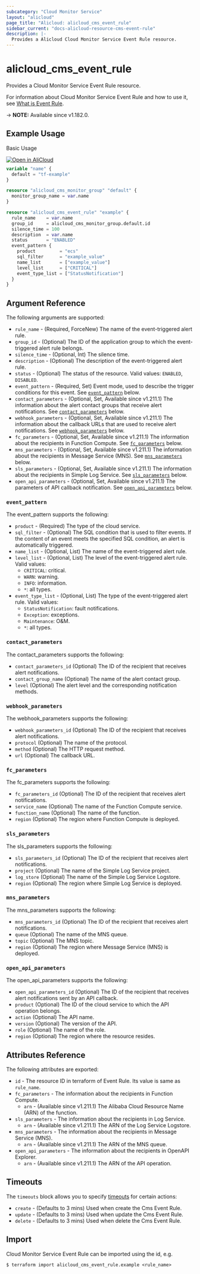 ```yaml
---
subcategory: "Cloud Monitor Service"
layout: "alicloud"
page_title: "Alicloud: alicloud_cms_event_rule"
sidebar_current: "docs-alicloud-resource-cms-event-rule"
description: |-
  Provides a Alicloud Cloud Monitor Service Event Rule resource.
---
```


# alicloud_cms_event_rule

Provides a Cloud Monitor Service Event Rule resource.

For information about Cloud Monitor Service Event Rule and how to use it, see [What is Event Rule](https://www.alibabacloud.com/help/en/cloudmonitor/latest/puteventrule).

-> **NOTE:** Available since v1.182.0.

## Example Usage

Basic Usage

<div style="display: block;margin-bottom: 40px;"><div class="oics-button" style="float: right;position: absolute;margin-bottom: 10px;">
  <a href="https://api.aliyun.com/terraform?resource=alicloud_cms_event_rule&exampleId=0d4c7024-3112-8273-2782-101ae743de50af352f78&activeTab=example&spm=docs.r.cms_event_rule.0.0d4c702431&intl_lang=EN_US" target="_blank">
    <img alt="Open in AliCloud" src="https://img.alicdn.com/imgextra/i1/O1CN01hjjqXv1uYUlY56FyX_!!6000000006049-55-tps-254-36.svg" style="max-height: 44px; max-width: 100%;">
  </a>
</div></div>

```terraform
variable "name" {
  default = "tf-example"
}

resource "alicloud_cms_monitor_group" "default" {
  monitor_group_name = var.name
}

resource "alicloud_cms_event_rule" "example" {
  rule_name    = var.name
  group_id     = alicloud_cms_monitor_group.default.id
  silence_time = 100
  description  = var.name
  status       = "ENABLED"
  event_pattern {
    product         = "ecs"
    sql_filter      = "example_value"
    name_list       = ["example_value"]
    level_list      = ["CRITICAL"]
    event_type_list = ["StatusNotification"]
  }
}
```

## Argument Reference

The following arguments are supported:

* `rule_name` - (Required, ForceNew) The name of the event-triggered alert rule.
* `group_id` - (Optional) The ID of the application group to which the event-triggered alert rule belongs.
* `silence_time` - (Optional, Int) The silence time.
* `description` - (Optional) The description of the event-triggered alert rule.
* `status` - (Optional) The status of the resource. Valid values: `ENABLED`, `DISABLED`.
* `event_pattern` - (Required, Set) Event mode, used to describe the trigger conditions for this event. See [`event_pattern`](#event_pattern) below.
* `contact_parameters` - (Optional, Set, Available since v1.211.1) The information about the alert contact groups that receive alert notifications. See [`contact_parameters`](#contact_parameters) below.
* `webhook_parameters` - (Optional, Set, Available since v1.211.1) The information about the callback URLs that are used to receive alert notifications. See [`webhook_parameters`](#webhook_parameters) below.
* `fc_parameters` - (Optional, Set, Available since v1.211.1) The information about the recipients in Function Compute. See [`fc_parameters`](#fc_parameters) below.
* `mns_parameters` - (Optional, Set, Available since v1.211.1) The information about the recipients in Message Service (MNS). See [`mns_parameters`](#mns_parameters) below.
* `sls_parameters` - (Optional, Set, Available since v1.211.1) The information about the recipients in Simple Log Service. See [`sls_parameters`](#sls_parameters) below.
* `open_api_parameters` - (Optional, Set, Available since v1.211.1) The parameters of API callback notification. See [`open_api_parameters`](#open_api_parameters) below.

### `event_pattern`

The event_pattern supports the following: 

* `product` - (Required) The type of the cloud service.
* `sql_filter` - (Optional) The SQL condition that is used to filter events. If the content of an event meets the specified SQL condition, an alert is automatically triggered.
* `name_list` - (Optional, List) The name of the event-triggered alert rule.
* `level_list` - (Optional, List) The level of the event-triggered alert rule. Valid values:
  - `CRITICAL`: critical.
  - `WARN`: warning.
  - `INFO`: information.
  - `*`: all types.
* `event_type_list` - (Optional, List) The type of the event-triggered alert rule. Valid values:
  - `StatusNotification`: fault notifications.
  - `Exception`: exceptions.
  - `Maintenance`: O&M.
  - `*`: all types.

### `contact_parameters`

The contact_parameters supports the following:

* `contact_parameters_id` (Optional) The ID of the recipient that receives alert notifications.
* `contact_group_name` (Optional) The name of the alert contact group.
* `level` (Optional) The alert level and the corresponding notification methods.

### `webhook_parameters`

The webhook_parameters supports the following:

* `webhook_parameters_id` (Optional) The ID of the recipient that receives alert notifications.
* `protocol` (Optional) The name of the protocol.
* `method` (Optional) The HTTP request method.
* `url` (Optional) The callback URL.

### `fc_parameters`

The fc_parameters supports the following:

* `fc_parameters_id` (Optional) The ID of the recipient that receives alert notifications.
* `service_name` (Optional) The name of the Function Compute service.
* `function_name` (Optional) The name of the function.
* `region` (Optional) The region where Function Compute is deployed.

### `sls_parameters`

The sls_parameters supports the following:

* `sls_parameters_id` (Optional) The ID of the recipient that receives alert notifications.
* `project` (Optional) The name of the Simple Log Service project.
* `log_store` (Optional) The name of the Simple Log Service Logstore.
* `region` (Optional) The region where Simple Log Service is deployed.

### `mns_parameters`

The mns_parameters supports the following:

* `mns_parameters_id` (Optional) The ID of the recipient that receives alert notifications.
* `queue` (Optional) The name of the MNS queue.
* `topic` (Optional) The MNS topic.
* `region` (Optional) The region where Message Service (MNS) is deployed.

### `open_api_parameters`

The open_api_parameters supports the following:

* `open_api_parameters_id` (Optional) The ID of the recipient that receives alert notifications sent by an API callback.
* `product` (Optional) The ID of the cloud service to which the API operation belongs.
* `action` (Optional) The API name.
* `version` (Optional) The version of the API.
* `role` (Optional) The name of the role.
* `region` (Optional) The region where the resource resides.

## Attributes Reference

The following attributes are exported:

* `id` - The resource ID in terraform of Event Rule. Its value is same as `rule_name`.
* `fc_parameters` - The information about the recipients in Function Compute.
  * `arn` - (Available since v1.211.1) The Alibaba Cloud Resource Name (ARN) of the function.
* `sls_parameters` - The information about the recipients in Log Service.
  * `arn` - (Available since v1.211.1) The ARN of the Log Service Logstore.
* `mns_parameters` - The information about the recipients in Message Service (MNS).
  * `arn` - (Available since v1.211.1) The ARN of the MNS queue.
* `open_api_parameters` - The information about the recipients in OpenAPI Explorer.
  * `arn` - (Available since v1.211.1) The ARN of the API operation.

## Timeouts

The `timeouts` block allows you to specify [timeouts](https://www.terraform.io/docs/configuration-0-11/resources.html#timeouts) for certain actions:

* `create` - (Defaults to 3 mins) Used when create the Cms Event Rule.
* `update` - (Defaults to 3 mins) Used when update the Cms Event Rule.
* `delete` - (Defaults to 3 mins) Used when delete the Cms Event Rule.

## Import

Cloud Monitor Service Event Rule can be imported using the id, e.g.

```shell
$ terraform import alicloud_cms_event_rule.example <rule_name>
```
